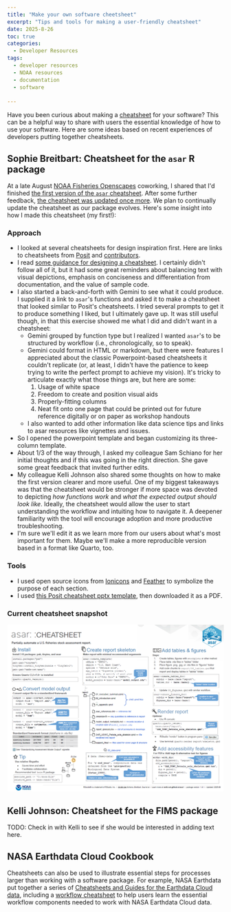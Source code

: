 ```yaml
---
title: "Make your own software cheetsheet"
excerpt: "Tips and tools for making a user-friendly cheatsheet"
date: 2025-8-26
toc: true
categories:
  - Developer Resources
tags:
  - developer resources
  - NOAA resources
  - documentation
  - software
  
---
```



Have you been curious about making a [cheatsheet](https://posit.co/resources/cheatsheets/) for your software? This can be a helpful way to share with users the essential knowledge of how to use your software. Here are some ideas based on recent experiences of developers putting together cheatsheets.

## Sophie Breitbart: Cheatsheet for the `asar` R package

At a late August [NOAA Fisheries Openscapes](https://nmfs-openscapes.github.io/) coworking, I shared that I'd finished [the first version of the `asar` cheatsheet](https://github.com/nmfs-ost/asar/blob/0a8fd9678800e068e301b94b67b00f40106a64d5/pkgdown/assets/asar_cheatsheet.pdf). After some further feedback, [the cheatsheet was updated once more](https://github.com/nmfs-ost/asar/blob/33cebc3ee8983ab867ef598cb74bc48c08b0a258/pkgdown/assets/asar_cheatsheet.pdf). We plan to continually update the cheatsheet as our package evolves. Here's some insight into how I made this cheatsheet (my first!):

### Approach

-   I looked at several cheatsheets for design inspiration first. Here are links to cheatsheets from [Posit](https://posit.co/resources/cheatsheets/) and [contributors](https://rstudio.github.io/cheatsheets/contributed-cheatsheets.html).
-   I read [some guidance for designing a cheatsheet](https://github.com/dmvillarreal/cheatsheets/tree/master?tab=readme-ov-file). I certainly didn't follow all of it, but it had some great reminders about balancing text with visual depictions, emphasis on conciseness and differentiation from documentation, and the value of sample code.
-   I also started a back-and-forth with Gemini to see what it could produce. I supplied it a link to `asar`'s functions and asked it to make a cheatsheet that looked similar to Posit's cheatsheets. I tried several prompts to get it to produce something I liked, but I ultimately gave up. It was still useful though, in that this exercise showed me what I did and didn't want in a cheatsheet:
    -   Gemini grouped by function type but I realized I wanted `asar`'s to be structured by workflow (i.e., chronologically, so to speak).
    -   Gemini could format in HTML or markdown, but there were features I appreciated about the classic Powerpoint-based cheatsheets it couldn't replicate (or, at least, I didn't have the patience to keep trying to write the perfect prompt to achieve my vision). It's tricky to articulate exactly what those things are, but here are some:
        1.  Usage of white space
        2.  Freedom to create and position visual aids
        3.  Properly-fitting columns
        4.  Neat fit onto one page that could be printed out for future reference digitally or on paper as workshop handouts
    -   I also wanted to add other information like data science tips and links to asar resources like vignettes and issues.
-   So I opened the powerpoint template and began customizing its three-column template.
-   About 1/3 of the way through, I asked my colleague Sam Schiano for her initial thoughts and if this was going in the right direction. She gave some great feedback that invited further edits.
-   My colleague Kelli Johnson also shared some thoughts on how to make the first version clearer and more useful. One of my biggest takeaways was that the cheatsheet would be stronger if more space was devoted to depicting *how functions work* and *what the expected output should look like*. Ideally, the cheatsheet would allow the user to start understanding the workflow and intuiting how to navigate it. A deepener familiarity with the tool will encourage adoption and more productive troubleshooting.
-   I'm sure we'll edit it as we learn more from our users about what's most important for them. Maybe we'll make a more reproducible version based in a format like Quarto, too.

### Tools

-   I used open source icons from [Ionicons](https://ionic.io/ionicons) and [Feather](https://feathericons.com/) to symbolize the purpose of each section.
-   I used [this Posit cheatsheet pptx template](https://github.com/rstudio/cheatsheets/blob/main/powerpoints/0-template.pptx), then downloaded it as a PDF.

### Current cheatsheet snapshot

[![Screenshot of the August 2025 \`asar\` cheatsheet.](images/asar_cheatsheet_20250908.png)](https://github.com/nmfs-ost/asar/pull/348)

## Kelli Johnson: Cheatsheet for the FIMS package

TODO: Check in with Kelli to see if she would be interested in adding text here.

## NASA Earthdata Cloud Cookbook

Cheatsheets can also be used to illustrate essential steps for processes larger than working with a software package. For example, NASA Earthdata put together a series of [Cheatsheets and Guides for the Earthdata Cloud data](https://nasa-openscapes.github.io/earthdata-cloud-cookbook/glossary.html), including a [workflow cheatsheet](https://nasa-openscapes.github.io/earthdata-cloud-cookbook/glossary.html#workflow-cheatsheet) to help users learn the essential workflow components needed to work with NASA Earthdata Cloud data.
